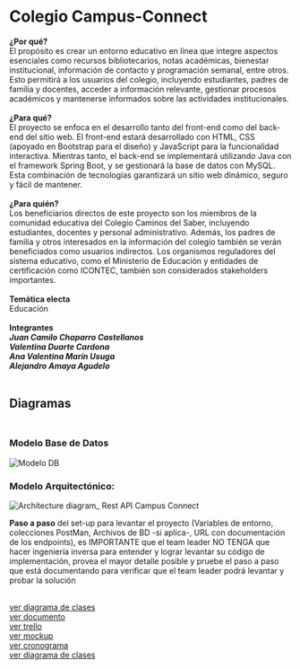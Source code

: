 
# Colegio Campus-Connect
**¿Por qué?**
<br> El propósito es crear un entorno educativo en línea que integre aspectos esenciales como recursos bibliotecarios, notas académicas, bienestar institucional, información de contacto y programación semanal, entre otros. Esto permitirá a los usuarios del colegio, incluyendo estudiantes, padres de familia y docentes, acceder a información relevante, gestionar procesos académicos y mantenerse informados sobre las actividades institucionales. <br>
<br>  **¿Para qué?**
<br> El proyecto se enfoca en el desarrollo tanto del front-end como del back-end del sitio web. El front-end estará desarrollado con HTML, CSS (apoyado en Bootstrap para el diseño) y JavaScript para la funcionalidad interactiva. Mientras tanto, el back-end se implementará utilizando Java con el framework Spring Boot, y se gestionará la base de datos con MySQL. Esta combinación de tecnologías garantizará un sitio web dinámico, seguro y fácil de mantener. <br>
<br> **¿Para quién?**
<br>Los beneficiarios directos de este proyecto son los miembros de la comunidad educativa del Colegio Caminos del Saber, incluyendo estudiantes, docentes y personal administrativo. Además, los padres de familia y otros interesados en la información del colegio también se verán beneficiados como usuarios indirectos. Los organismos reguladores del sistema educativo, como el Ministerio de Educación y entidades de certificación como ICONTEC, también son considerados stakeholders importantes. <br>
<br> **Temática electa**
<br> Educación <br><br>
**Integrantes**
<br> ***Juan Camilo Chaparro Castellanos***
<br> ***Valentina Duarte Cardona***
<br> ***Ana Valentina Marín Usuga***
<br> ***Alejandro Amaya Agudelo***<br><br>
## **Diagramas** <br><br>
### Modelo Base de Datos
![Modelo DB](https://github.com/valentinamarinu/campusConnect/assets/103174712/9cbdb35f-aac4-49ec-9f02-d7f7215016e5)

### Modelo Arquitectónico:
![Architecture diagram_ Rest API Campus Connect](https://github.com/valentinamarinu/campusConnect/assets/103174712/6160f0bd-8612-4b79-843a-121b6cb383b4)

**Paso a paso** del set-up para levantar el proyecto (Variables de entorno,
colecciones PostMan, Archivos de BD -si aplica-, URL con
documentación de los endpoints), es IMPORTANTE que el team leader
NO TENGA que hacer ingeniería inversa para entender y lograr
levantar su código de implementación, provea el mayor detalle posible
y pruebe el paso a paso que está documentando para verificar que el
team leader podrá levantar y probar la solución


<br>[ver diagrama de clases](https://drive.google.com/file/d/1bUg0CgfoMmIZKlPakKR1uafyNVrgM-9V/view?usp=sharing)
<br>[ver documento](https://docs.google.com/document/d/1oqWkobbJKhmRgbSoSQ9LziOj2dIik0Xn)
<br>[ver trello](https://trello.com/b/WnTKuFB6/riwi-project-development) 
<br>[ver mockup](https://www.figma.com/file/eHUSTzzrOePKQ3zvUVlhBt/Caminos-del-saber?type=design&node-id=50-3&mode=design&t=XAT5DkQaSmDGNqai-0)
<br>[ver cronograma](https://docs.google.com/spreadsheets/d/1zWF90D621u1R79zkyxkxKWNX_h_tLQlQx5OlbWMdfN4/edit)
<br>[ver diagrama de clases](https://drive.google.com/file/d/1bUg0CgfoMmIZKlPakKR1uafyNVrgM-9V/view?usp=sharing)

